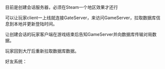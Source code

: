 目前是创建会话服务器，必须在Steam一个地区效果才还行

可以让玩家client一上线就连接GateServer，来访问GameServer，拉取数据库信息到本地并更新登陆时间。

让创建会话的玩家客户端在游戏结束后告知GameServer并向数据库传输对局数据。

玩家回到大厅后重新拉取数据库数据。

好友系统：





